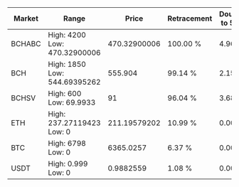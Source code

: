 | Market | Range | Price| Retracement | Doubles to 50% |
| --- | --- | --- | --- | --- |
| BCHABC | High: 4200<br />Low: 470.32900006 | 470.32900006 | 100.00 % | 4.96 |
| BCH | High: 1850<br />Low: 544.69395262 | 555.904 | 99.14 % | 2.15 |
| BCHSV | High: 600<br />Low: 69.9933 | 91 | 96.04 % | 3.68 |
| ETH | High: 237.27119423<br />Low: 0 | 211.19579202 | 10.99 % | 0.00 |
| BTC | High: 6798<br />Low: 0 | 6365.0257 | 6.37 % | 0.00 |
| USDT | High: 0.999<br />Low: 0 | 0.9882559 | 1.08 % | 0.00 |
